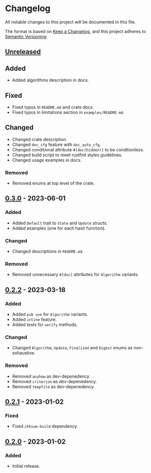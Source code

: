 # Changelog

All notable changes to this project will be documented in this file.

The format is based on [Keep a Changelog](https://keepachangelog.com/en/1.0.0/),
and this project adheres to [Semantic Versioning](https://semver.org/spec/v2.0.0.html).

## [Unreleased]

## Added

- Added algorithms description in docs.

## Fixed

- Fixed typos in `README.md` and crate docs.
- Fixed typos in limitations section in `examples/README.md`.

## Changed

- Changed crate description.
- Changed `doc_cfg` feature with `doc_auto_cfg`.
- Changed conditional attribute `#[doc(hidden)]` to be conditionless.
- Changed build script to meet rustfmt styles guidelines.
- Changed usage examples in docs.

### Removed

- Removed enums at top level of the crate.

## [0.3.0] - 2023-06-01

### Added

- Added `Default` trait to `State` and `Update` structs.
- Added examples (one for each hash function).

### Changed

- Changed descriptions in `README.md`.

### Removed

- Removed unnecessary `#[doc]` attributes for `Algorithm` variants.

## [0.2.2] - 2023-03-18

### Added

- Added `pub use` for `Algorithm` variants.
- Added `inline` feature.
- Added tests for `verify` methods.

### Changed

- Changed `Algorithm`, `Update`, `Finalized` and `Digest` enums as non-exhaustive.

### Removed

- Removed `anyhow` as dev-depenedency.
- Removed `criterion` as dev-depenedency.
- Removed `tempfile` as dev-depenedency.

## [0.2.1] - 2023-01-02

### Fixed

- Fixed `chksum-build` dependency.

## [0.2.0] - 2023-01-02

### Added

- Initial release.

[Unreleased]: https://github.com/ferric-bytes/chksum-hash/compare/v0.3.0...HEAD
[0.3.0]: https://github.com/ferric-bytes/chksum-hash/compare/v0.2.2...v0.3.0
[0.2.2]: https://github.com/ferric-bytes/chksum-hash/compare/v0.2.1...v0.2.2
[0.2.1]: https://github.com/ferric-bytes/chksum-hash/compare/v0.2.0...v0.2.1
[0.2.0]: https://github.com/ferric-bytes/chksum-hash/releases/tag/v0.2.0
